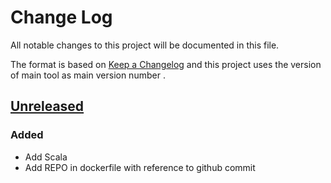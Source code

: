 # Change Log
All notable changes to this project will be documented in this file.

The format is based on [Keep a Changelog](http://keepachangelog.com/)
and this project uses the version of main tool as main version number .

## [Unreleased]

### Added
- Add Scala
- Add REPO in dockerfile with reference to github commit

[Unreleased]: https://github.com/philips-software/scala
